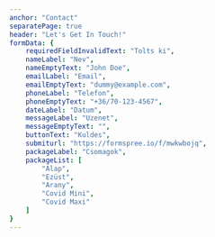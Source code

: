 ```yaml
---
anchor: "Contact"
separatePage: true
header: "Let's Get In Touch!"
formData: {
    requiredFieldInvalidText: "Tolts ki",
    nameLabel: "Nev",
    nameEmptyText: "John Doe",
    emailLabel: "Email",
    emailEmptyText: "dummy@example.com",
    phoneLabel: "Telefon",
    phoneEmptyText: "+36/70-123-4567",
    dateLabel: "Datum",
    messageLabel: "Uzenet",
    messageEmptyText: "",
    buttonText: "Kuldes",
    submiturl: "https://formspree.io/f/mwkwbojq",
    packageLabel: "Csomagok",
    packageList: [
        "Alap",
        "Ezüst",
        "Arany",
        "Covid Mini", 
        "Covid Maxi"
    ]
}
---
```

